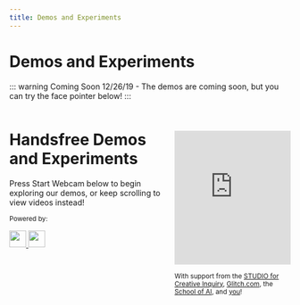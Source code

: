 ```yaml
---
title: Demos and Experiments
---
```


# Demos and Experiments

::: warning Coming Soon
12/26/19 - The demos are coming soon, but you can try the face pointer below!
:::

<div class="columns">
  <div class="column text-center">
    <Logo :styles='"width: 200px"' />
    <h1>Handsfree Demos and Experiments</h1>
    <p class="text-left">Press Start Webcam below to begin exploring our demos, or keep scrolling to view videos instead!</p>
    <p><ToggleWebcam /></p>
    <p><small>Powered by:</small></p>
    <p>
      <a class="mr-3" href="https://github.com/jeeliz/jeelizWeboji">
        <img src="https://jeeliz.com/wp-content/uploads/2018/01/LOGO_JEELIZ_BLUE.png" height=30>
      </a>
      <a href="https://github.com/tensorflow/tfjs-models/">
        <img src="https://i.imgur.com/KqlnNuA.png" height=30>
      </a>
    </p>
  </div>
  <div class="column">
    <iframe style="margin-top: 40px; max-width: 100%" width="480" height="240" src="https://www.youtube.com/embed/ty081LCcYpc" frameborder="0" allow="accelerometer; autoplay; encrypted-media; gyroscope; picture-in-picture" allowfullscreen></iframe>
    <p>
      <small>With support from the <a href="https://www.cmu.edu/cfa/studio/index.html">STUDIO for Creative Inquiry</a>, <a href="https://glitch.com/@handsfreejs">Glitch.com</a>, the <a href="https://youtu.be/CJDpF4xUieY?t=58">School of AI</a>, and <a href="https://patreon.com/heyozramos">you</a>!</small>
    </p>
  </div>
</div>
